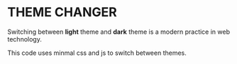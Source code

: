 # THEME CHANGER
Switching between **light** theme and **dark** theme is a modern practice in web technology. 

This code uses minmal css and js to switch between themes. 

